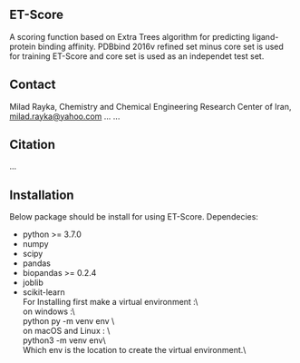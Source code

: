 ## ET-Score
A scoring function based on Extra Trees algorithm for predicting ligand-protein binding affinity. PDBbind 2016v refined set minus core set is used for training ET-Score and core set is used as an independet test set. 
## Contact 
Milad Rayka, Chemistry and Chemical Engineering Research Center of Iran, milad.rayka@yahoo.com
...
...
## Citation
...
## Installation
Below package should be install for using ET-Score.
Dependecies:
* python >= 3.7.0
* numpy 
* scipy
* pandas
* biopandas >= 0.2.4
* joblib
* scikit-learn  
For Installing first make a virtual environment :\                            
on windows :\                                                                                                                               
python py -m venv env \                                                                                                                     
on macOS and Linux : \                                                                                                                     
python3 -m venv env\                                                                                                                       
Which env is the location to create the virtual environment.\ 
